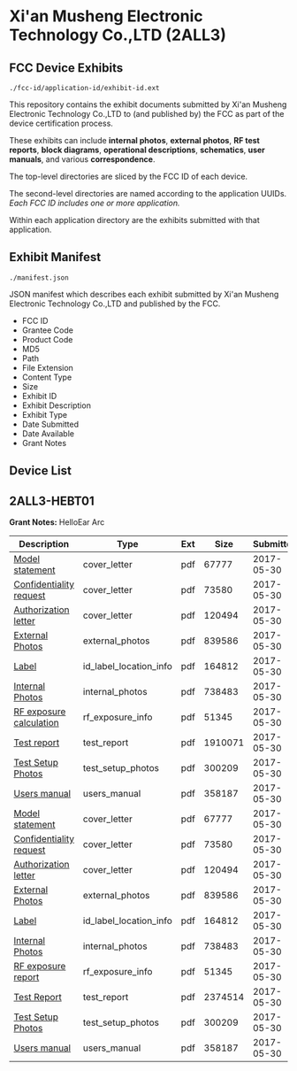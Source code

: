 # Xi'an Musheng Electronic Technology Co.,LTD (2ALL3)
## FCC Device Exhibits

```
./fcc-id/application-id/exhibit-id.ext
```

This repository contains the exhibit documents submitted by Xi'an Musheng Electronic Technology Co.,LTD to (and published by) the FCC as part of the device certification process.

These exhibits can include **internal photos**, **external photos**, **RF test reports**, **block diagrams**, **operational descriptions**, **schematics**, **user manuals**, and various **correspondence**.

The top-level directories are sliced by the FCC ID of each device.

The second-level directories are named according to the application UUIDs. *Each FCC ID includes one or more application.*

Within each application directory are the exhibits submitted with that application. 

## Exhibit Manifest

```
./manifest.json
```

JSON manifest which describes each exhibit submitted by Xi'an Musheng Electronic Technology Co.,LTD and published by the FCC.

- FCC ID
- Grantee Code
- Product Code
- MD5
- Path
- File Extension
- Content Type
- Size
- Exhibit ID
- Exhibit Description
- Exhibit Type
- Date Submitted
- Date Available
- Grant Notes

## Device List
## 2ALL3-HEBT01
**Grant Notes:** HelloEar Arc

| Description | Type | Ext | Size | Submitted | Available |
| ----------- | ---- | --- | ---- | --------- | --------- |
| [Model statement](2ALL3-HEBT01/2f25b54e996c50d85aa040ed1a7fdeb1/3408062.pdf) | cover_letter | pdf | 67777 | 2017-05-30 | 2017-05-30 |
| [Confidentiality request](2ALL3-HEBT01/2f25b54e996c50d85aa040ed1a7fdeb1/3408063.pdf) | cover_letter | pdf | 73580 | 2017-05-30 | 2017-05-30 |
| [Authorization letter](2ALL3-HEBT01/2f25b54e996c50d85aa040ed1a7fdeb1/3408064.pdf) | cover_letter | pdf | 120494 | 2017-05-30 | 2017-05-30 |
| [External Photos](2ALL3-HEBT01/2f25b54e996c50d85aa040ed1a7fdeb1/3408057.pdf) | external_photos | pdf | 839586 | 2017-05-30 | 2017-05-30 |
| [Label](2ALL3-HEBT01/2f25b54e996c50d85aa040ed1a7fdeb1/3408066.pdf) | id_label_location_info | pdf | 164812 | 2017-05-30 | 2017-05-30 |
| [Internal Photos](2ALL3-HEBT01/2f25b54e996c50d85aa040ed1a7fdeb1/3408058.pdf) | internal_photos | pdf | 738483 | 2017-05-30 | 2017-05-30 |
| [RF exposure calculation](2ALL3-HEBT01/2f25b54e996c50d85aa040ed1a7fdeb1/3408065.pdf) | rf_exposure_info | pdf | 51345 | 2017-05-30 | 2017-05-30 |
| [Test report](2ALL3-HEBT01/2f25b54e996c50d85aa040ed1a7fdeb1/3408074.pdf) | test_report | pdf | 1910071 | 2017-05-30 | 2017-05-30 |
| [Test Setup Photos](2ALL3-HEBT01/2f25b54e996c50d85aa040ed1a7fdeb1/3408059.pdf) | test_setup_photos | pdf | 300209 | 2017-05-30 | 2017-05-30 |
| [Users manual](2ALL3-HEBT01/2f25b54e996c50d85aa040ed1a7fdeb1/3408060.pdf) | users_manual | pdf | 358187 | 2017-05-30 | 2017-05-30 |
| [Model statement](2ALL3-HEBT01/3eedc1ce9287492ee444122aa0eb37cb/3408062.pdf) | cover_letter | pdf | 67777 | 2017-05-30 | 2017-05-30 |
| [Confidentiality request](2ALL3-HEBT01/3eedc1ce9287492ee444122aa0eb37cb/3408063.pdf) | cover_letter | pdf | 73580 | 2017-05-30 | 2017-05-30 |
| [Authorization letter](2ALL3-HEBT01/3eedc1ce9287492ee444122aa0eb37cb/3408064.pdf) | cover_letter | pdf | 120494 | 2017-05-30 | 2017-05-30 |
| [External Photos](2ALL3-HEBT01/3eedc1ce9287492ee444122aa0eb37cb/3408057.pdf) | external_photos | pdf | 839586 | 2017-05-30 | 2017-05-30 |
| [Label](2ALL3-HEBT01/3eedc1ce9287492ee444122aa0eb37cb/3408066.pdf) | id_label_location_info | pdf | 164812 | 2017-05-30 | 2017-05-30 |
| [Internal Photos](2ALL3-HEBT01/3eedc1ce9287492ee444122aa0eb37cb/3408058.pdf) | internal_photos | pdf | 738483 | 2017-05-30 | 2017-05-30 |
| [RF exposure report](2ALL3-HEBT01/3eedc1ce9287492ee444122aa0eb37cb/3408065.pdf) | rf_exposure_info | pdf | 51345 | 2017-05-30 | 2017-05-30 |
| [Test Report](2ALL3-HEBT01/3eedc1ce9287492ee444122aa0eb37cb/3408061.pdf) | test_report | pdf | 2374514 | 2017-05-30 | 2017-05-30 |
| [Test Setup Photos](2ALL3-HEBT01/3eedc1ce9287492ee444122aa0eb37cb/3408059.pdf) | test_setup_photos | pdf | 300209 | 2017-05-30 | 2017-05-30 |
| [Users manual](2ALL3-HEBT01/3eedc1ce9287492ee444122aa0eb37cb/3408060.pdf) | users_manual | pdf | 358187 | 2017-05-30 | 2017-05-30 |
